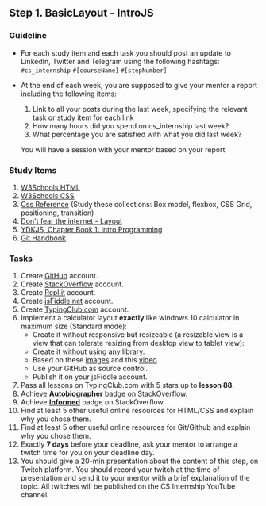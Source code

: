 ## Step 1. BasicLayout - IntroJS

### Guideline

- For each study item and each task you should post an update to LinkedIn, Twitter and Telegram using the following hashtags:
`#cs_internship`
`#[courseName]`
`#[stepNumber]`

- At the end of each week, you are supposed to give your mentor a report including the following items:
  1. Link to all your posts during the last week, specifying the relevant task or study item for each link
  2. How many hours did you spend on cs_internship last week?
  3. What percentage you are satisfied with what you did last week?
  
  You will have a session with your mentor based on your report
  

### Study Items  <!-- omit in toc -->
1. [W3Schools HTML](https://www.w3schools.com/html/default.asp)
2. [W3Schools CSS](https://www.w3schools.com/css/default.asp)
3. [Css Reference](https://cssreference.io/) (Study these collections: Box model, flexbox, CSS Grid, positioning, transition)
4. [Don't fear the internet - Layout](http://www.dontfeartheinternet.com/08-layout/)
5. [YDKJS, Chapter Book 1: Intro Programming](https://github.com/getify/You-Dont-Know-JS/blob/1st-ed/up%20%26%20going/ch1.md)
6. [Git Handbook](https://guides.github.com/introduction/git-handbook/)

### Tasks  <!-- omit in toc -->

1. Create [GitHub](https://github.com/) account.
2. Create [StackOverflow](https://stackoverflow.com/) account.
3. Create [Repl.it](https://repl.it/) account.
4. Create [jsFiddle.net](https://jsfiddle.net/) account.
5. Create [TypingClub.com](https://www.typingclub.com/) account.
6. Implement a calculator layout **exactly** like windows 10 calculator in maximum size (Standard mode):
    - Create it without responsive but resizeable (a resizable view is a view that can tolerate resizing from desktop view to tablet view):
    - Create it without using any library.
    - Based on these [images](https://github.com/cs-internship/cs-internship-spec/blob/master/courses/web/images/step1) and this [video](https://youtu.be/k-kNYeOyX4c).
    - Use your GitHub as source control.
    - Publish it on your jsFiddle account.
7. Pass all lessons on TypingClub.com with 5 stars up to **lesson 88**.
8. Achieve [**Autobiographer**](https://stackoverflow.com/help/badges/9/autobiographer) badge on StackOverflow.
9. Achieve [**Informed**](https://stackoverflow.com/help/badges/2600/informed) badge on StackOverflow.
10. Find at least 5 other useful online resources for HTML/CSS and explain why you chose them.
11. Find at least 5 other useful online resources for Git/Github and explain why you chose them.
12. Exactly **7 days** before your deadline, ask your mentor to arrange a twitch time for you on your deadline day.
13. You should give a 20-min presentation about the content of this step, on Twitch platform. You should record your twitch at the time of presentation and send it to your mentor with a brief explanation of the topic. All twitches will be published on the CS Internship YouTube channel.